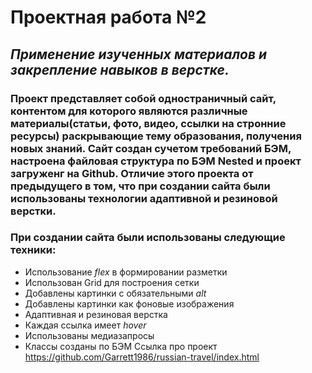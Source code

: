 # Проектная работа №2
## *Применение изученных материалов и закрепление навыков в верстке.*
### Проект представляет собой одностраничный сайт, контентом для которого являются различные материалы(статьи, фото, видео, ссылки на стронние ресурсы) раскрывающие тему образования, получения новых знаний.  Сайт создан сучетом требований БЭМ, настроена файловая структура по БЭМ Nested и проект загруженг на Github. Отличие этого проекта от предыдущего в том, что при создании сайта были использованы технологии адаптивной и резиновой верстки.
### При создании сайта были использованы следующие техники:
- Использование *flex* в формировании разметки
- Использован Grid для построения сетки
- Добавлены картинки с обязательными *alt*
- Добавлены картинки как фоновые изображения
- Адаптивная и резиновая верстка
- Каждая ссылка имеет *hover*
- Использованы медиазапросы
- Классы созданы по БЭМ
Ссылка про проект https://github.com/Garrett1986/russian-travel/index.html
